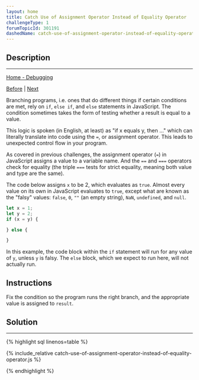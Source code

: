 ```yaml
---
layout: home
title: Catch Use of Assignment Operator Instead of Equality Operator
challengeType: 1
forumTopicId: 301191
dashedName: catch-use-of-assignment-operator-instead-of-equality-operator
---
```


<div class="row">
<div class="columnStmt" markdown="1">

## Description
------

[Home - Debugging](README.html)

[Before](./catch-mixed-usage-of-single-and-double-quotes.md)  | [Next](./catch-missing-open-and-closing-parenthesis-after-a-function-call.md)

Branching programs, i.e. ones that do different things if certain conditions are met, rely on `if`, `else if`, and `else` statements in JavaScript. The condition sometimes takes the form of testing whether a result is equal to a value.

This logic is spoken (in English, at least) as "if x equals y, then ..." which can literally translate into code using the `=`, or assignment operator. This leads to unexpected control flow in your program.

As covered in previous challenges, the assignment operator (`=`) in JavaScript assigns a value to a variable name. And the `==` and `===` operators check for equality (the triple `===` tests for strict equality, meaning both value and type are the same).

The code below assigns `x` to be 2, which evaluates as `true`. Almost every value on its own in JavaScript evaluates to `true`, except what are known as the "falsy" values: `false`, `0`, `""` (an empty string), `NaN`, `undefined`, and `null`.

```js
let x = 1;
let y = 2;
if (x = y) {

} else {

}
```

In this example, the code block within the `if` statement will run for any value of `y`, unless `y` is falsy. The `else` block, which we expect to run here, will not actually run.

## Instructions 

Fix the condition so the program runs the right branch, and the appropriate value is assigned to `result`.

</div>
<div class="columnSol" markdown="1">

## Solution
------

{% highlight sql linenos=table %}

{% include_relative catch-use-of-assignment-operator-instead-of-equality-operator.js %}

{% endhighlight %}

</div>
</div>


